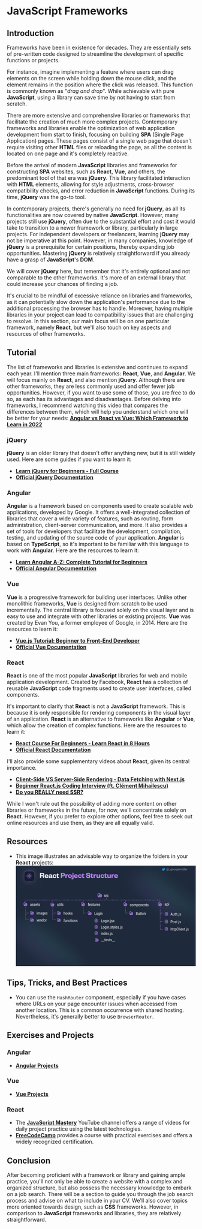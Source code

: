 # JavaScript Frameworks

## Introduction

Frameworks have been in existence for decades. They are essentially sets of pre-written code designed to streamline the development of specific functions or projects.

For instance, imagine implementing a feature where users can drag elements on the screen while holding down the mouse click, and the element remains in the position where the click was released. This function is commonly known as "_drag and drop_". While achievable with pure **JavaScript**, using a library can save time by not having to start from scratch.

There are more extensive and comprehensive libraries or frameworks that facilitate the creation of much more complex projects. Contemporary frameworks and libraries enable the optimization of web application development from start to finish, focusing on building **SPA** (Single Page Application) pages. These pages consist of a single web page that doesn't require visiting other **HTML** files or reloading the page, as all the content is located on one page and it's completely reactive.

Before the arrival of modern **JavaScript** libraries and frameworks for constructing **SPA** websites, such as **React**, **Vue**, and others, the predominant tool of that era was **jQuery**. This library facilitated interaction with **HTML** elements, allowing for style adjustments, cross-browser compatibility checks, and error reduction in **JavaScript** functions. During its time, **jQuery** was the go-to tool.

In contemporary projects, there's generally no need for **jQuery**, as all its functionalities are now covered by native **JavaScript**. However, many projects still use **jQuery**, often due to the substantial effort and cost it would take to transition to a newer framework or library, particularly in large projects. For independent developers or freelancers, learning **jQuery** may not be imperative at this point. However, in many companies, knowledge of **jQuery** is a prerequisite for certain positions, thereby expanding job opportunities. Mastering **jQuery** is relatively straightforward if you already have a grasp of **JavaScript**'s **DOM**.

We will cover **jQuery** here, but remember that it's entirely optional and not comparable to the other frameworks. It's more of an external library that could increase your chances of finding a job.

It's crucial to be mindful of excessive reliance on libraries and frameworks, as it can potentially slow down the application's performance due to the additional processing the browser has to handle. Moreover, having multiple libraries in your project can lead to compatibility issues that are challenging to resolve. In this section, our main focus will be on one particular framework, namely **React**, but we'll also touch on key aspects and resources of other frameworks.

## Tutorial

The list of frameworks and libraries is extensive and continues to expand each year. I'll mention three main frameworks: **React**, **Vue**, and **Angular**. We will focus mainly on **React**, and also mention **jQuery**. Although there are other frameworks, they are less commonly used and offer fewer job opportunities. However, if you want to use some of those, you are free to do so, as each has its advantages and disadvantages. Before delving into frameworks, I recommend watching this video that compares the differences between them, which will help you understand which one will be better for your needs: **[Angular vs React vs Vue: Which Framework to Learn in 2022](https://www.youtube.com/watch?v=T2uKprwHHXU)**

### jQuery

**jQuery** is an older library that doesn't offer anything new, but it is still widely used. Here are some guides if you want to learn it:

-   **[Learn jQuery for Beginners - Full Course](www.youtube.com/watch?v=ScoURsEM_yU)**
-   **[Official jQuery Documentation](https://api.jquery.com)**

### Angular

**Angular** is a framework based on components used to create scalable web applications, developed by Google. It offers a well-integrated collection of libraries that cover a wide variety of features, such as routing, form administration, client-server communication, and more. It also provides a set of tools for developers that facilitate the development, compilation, testing, and updating of the source code of your application. **Angular** is based on **TypeScript**, so it's important to be familiar with this language to work with **Angular**. Here are the resources to learn it:

-   **[Learn Angular A-Z: Complete Tutorial for Beginners](https://www.youtube.com/watch?v=JWhRMyyF7nc)**
-   **[Official Angular Documentation](https://angular.io/docs)**

### Vue

**Vue** is a progressive framework for building user interfaces. Unlike other monolithic frameworks, **Vue** is designed from scratch to be used incrementally. The central library is focused solely on the visual layer and is easy to use and integrate with other libraries or existing projects. **Vue** was created by Evan You, a former employee of Google, in 2014. Here are the resources to learn it:

-   **[Vue.js Tutorial: Beginner to Front-End Developer](https://www.youtube.com/watch?v=1GNsWa_EZdw)**
-   **[Official Vue Documentation](https://es.vuejs.org/v2/guide/)**

### React

**React** is one of the most popular **JavaScript** libraries for web and mobile application development. Created by Facebook, **React** has a collection of reusable **JavaScript** code fragments used to create user interfaces, called components.

It's important to clarify that **React** is not a **JavaScript** framework. This is because it is only responsible for rendering components in the visual layer of an application. **React** is an alternative to frameworks like **Angular** or **Vue**, which allow the creation of complex functions. Here are the resources to learn it:

-   **[React Course For Beginners - Learn React in 8 Hours](https://www.youtube.com/watch?v=f55qeKGgB_M)**
-   **[Official React Documentation](https://react.dev/learn)**

I'll also provide some supplementary videos about **React**, given its central importance.

-   **[Client-Side VS Server-Side Rendering - Data Fetching with Next.js](https://www.youtube.com/watch?v=f1rF9YKm1Ms)**
-   **[Beginner React.js Coding Interview (ft. Clément Mihailescu)](https://www.youtube.com/watch?v=gnkrDse9QKc)**
-   **[Do you REALLY need SSR?](https://www.youtube.com/watch?v=kUs-fH1k-aM)**

While I won't rule out the possibility of adding more content on other libraries or frameworks in the future, for now, we'll concentrate solely on **React**. However, if you prefer to explore other options, feel free to seek out online resources and use them, as they are all equally valid.

## Resources

-   This image illustrates an advisable way to organize the folders in your **React** projects:
    ![React Project Structure](../assets/React%20SRC.jpg)

## Tips, Tricks, and Best Practices

-   You can use the `HashRouter` component, especially if you have cases where URLs on your page encounter issues when accessed from another location. This is a common occurrence with shared hosting. Nevertheless, it's generally better to use `BrowserRouter`.

## Exercises and Projects

### Angular

-   **[Angular Projects](https://www.youtube.com/playlist?list=PLIjdNHWULhPQ2JUw3SX5mPCmjLGWmXqnu)**

### Vue

-   **[Vue Projects](https://www.youtube.com/playlist?list=PLA1RSE1qWuKClzNo6jVN6BMyVOWNR-ymd)**

### React

-   The **[JavaScript Mastery](https://www.youtube.com/@javascriptmastery)** YouTube channel offers a range of videos for daily project practice using the latest technologies.
-   **[FreeCodeCamp](https://www.freecodecamp.org/learn/2022/responsive-web-design/)** provides a course with practical exercises and offers a widely recognized certification.

## Conclusion

After becoming proficient with a framework or library and gaining ample practice, you'll not only be able to create a website with a complex and organized structure, but also possess the necessary knowledge to embark on a job search. There will be a section to guide you through the job search process and advise on what to include in your CV. We'll also cover topics more oriented towards design, such as **CSS** frameworks. However, in comparison to **JavaScript** frameworks and libraries, they are relatively straightforward.
